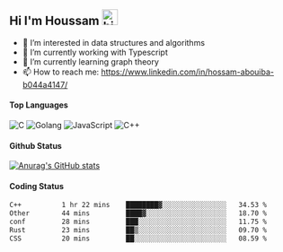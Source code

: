 ## Hi I'm Houssam <img src="https://user-images.githubusercontent.com/1303154/88677602-1635ba80-d120-11ea-84d8-d263ba5fc3c0.gif" width="28px" alt="hi">

- 👀 I’m interested in data structures and algorithms
- 🔭 I’m currently working with Typescript
- 🌱 I’m currently learning graph theory
- 📫 How to reach me: https://www.linkedin.com/in/hossam-abouiba-b044a4147/

#### Top Languages

![C](https://img.shields.io/badge/c-%2300599C.svg?style=for-the-badge&logo=c&logoColor=white)
![Golang](https://img.shields.io/badge/go-blue?style=for-the-badge&logo=Goland)
![JavaScript](https://img.shields.io/badge/javascript-%23323330.svg?style=for-the-badge&logo=javascript&logoColor=%23F7DF1E)
![C++](https://img.shields.io/badge/C%2B%2B-blue?style=for-the-badge&logo=C%2B%2B)


#### Github Status
[![Anurag's GitHub stats](https://github-readme-stats.vercel.app/api?username=0xhoussam&theme=tokyonight)](https://github.com/anuraghazra/github-readme-stats)

#### Coding Status
<!--START_SECTION:waka-->

```txt
C++          1 hr 22 mins    ████████▓░░░░░░░░░░░░░░░░   34.53 %
Other        44 mins         ████▓░░░░░░░░░░░░░░░░░░░░   18.70 %
conf         28 mins         ███░░░░░░░░░░░░░░░░░░░░░░   11.75 %
Rust         23 mins         ██▒░░░░░░░░░░░░░░░░░░░░░░   09.70 %
CSS          20 mins         ██░░░░░░░░░░░░░░░░░░░░░░░   08.59 %
```

<!--END_SECTION:waka-->
